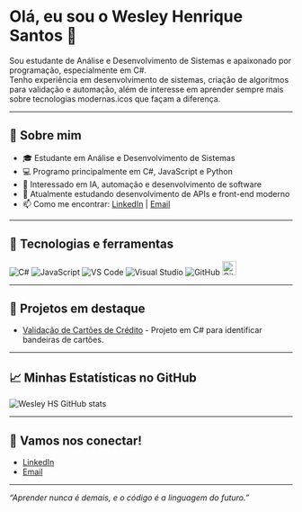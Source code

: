 # Olá, eu sou o Wesley Henrique Santos 👋

Sou estudante de Análise e Desenvolvimento de Sistemas e apaixonado por programação, especialmente em C#.  
Tenho experiência em desenvolvimento de sistemas, criação de algoritmos para validação e automação, além de interesse em aprender sempre mais sobre tecnologias modernas.icos que façam a diferença.

---

## 🚀 Sobre mim

- 🎓 Estudante em Análise e Desenvolvimento de Sistemas  
- 💻 Programo principalmente em C#, JavaScript e Python  
- 🤖 Interessado em IA, automação e desenvolvimento de software  
- 🌱 Atualmente estudando desenvolvimento de APIs e front-end moderno  
- 📫 Como me encontrar: [LinkedIn](https://www.linkedin.com/in/seu-linkedin) | [Email](mailto:seu-email@exemplo.com)

---

## 🔧 Tecnologias e ferramentas

![C#](https://img.shields.io/badge/-C%23-239120?style=for-the-badge&logo=c-sharp&logoColor=white)
![JavaScript](https://img.shields.io/badge/-JavaScript-F7DF1E?style=for-the-badge&logo=javascript&logoColor=black)
![VS Code](https://img.shields.io/badge/-VS%20Code-007ACC?style=for-the-badge&logo=visual-studio-code&logoColor=white)
![Visual Studio](https://img.shields.io/badge/-Visual%20Studio-5C2D91?style=for-the-badge&logo=visual-studio&logoColor=white)
![GitHub](https://img.shields.io/badge/-GitHub-181717?style=for-the-badge&logo=github&logoColor=white)
<a href="https://git-scm.com/">
  <img src="https://git-scm.com/images/logos/downloads/Git-Icon-1788C.png" alt="Git" width="25">
</a>



---

## 📂 Projetos em destaque

- [Validação de Cartões de Crédito](https://github.com/wesley-hs/Validacao-cartoes-de-credito) - Projeto em C# para identificar bandeiras de cartões.


---

## 📈 Minhas Estatísticas no GitHub

![Wesley HS GitHub stats](https://github-readme-stats.vercel.app/api?username=wesley-hs&show_icons=true&theme=radical)

---

## 🤝 Vamos nos conectar!

- [LinkedIn](https://www.linkedin.com/in/wesley-tech)  
- [Email](swesley.dev@gmail.com)  

---

*“Aprender nunca é demais, e o código é a linguagem do futuro.”*
